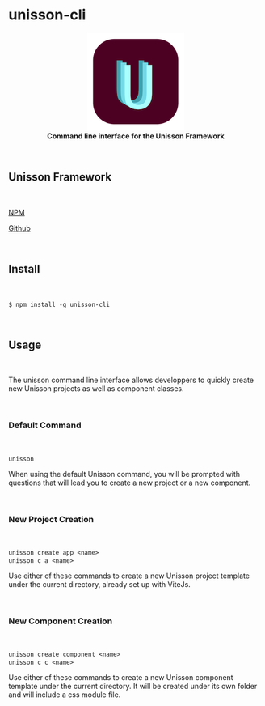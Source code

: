 # unisson-cli

<p align="center" width="100%">
 <img src="https://raw.githubusercontent.com/AnthonyHurteau/unisson/main/src/assets/unisson192.png">
 <br/>
 <b>Command line interface for the Unisson Framework</b>
</p>
<br/>

## Unisson Framework
<br/>

<p><a href="https://www.npmjs.com/package/unisson" target="_blank" rel="noopener noreferrer">NPM</a></p>
<p><a href="https://github.com/AnthonyHurteau/unisson#readme" target="_blank" rel="noopener noreferrer">Github</a></p>
<br/>

## Install
<br/>

```
$ npm install -g unisson-cli
```
<br/>

## Usage
<br/>

<p>The unisson command line interface allows developpers to quickly create new Unisson projects as well as component classes.</p>
<br/>

### Default Command
<br/>

```
unisson
```
<p>When using the default Unisson command, you will be prompted with questions that will lead you to create a new project or a new component.</p>
<br/>

### New Project Creation
<br/>

```
unisson create app <name>
unisson c a <name>
```
<p>Use either of these commands to create a new Unisson project template under the current directory, already set up with ViteJs.</p>
<br/>

### New Component Creation
<br/>

```
unisson create component <name>
unisson c c <name>
```
<p>Use either of these commands to create a new Unisson component template under the current directory. It will be created under its own folder and will include a css module file.</p>
<br/>